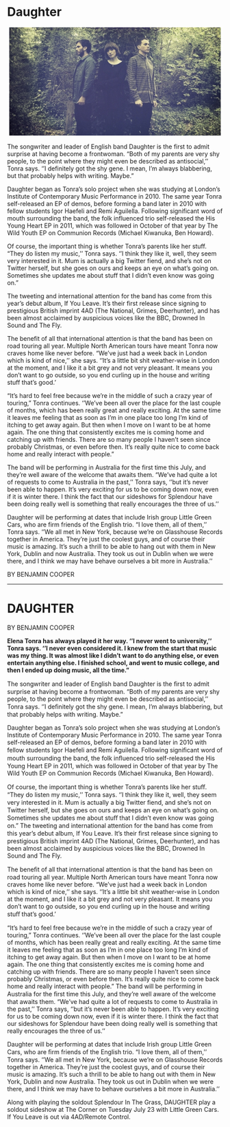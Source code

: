 # Daughter

<img src="/Images/Eliot Lee Hazel/daughteralbumphoto4copy.jpeg">

The songwriter and leader of English band Daughter is the first to admit surprise at having become a frontwoman. “Both of my parents are very shy people, to the point where they might even be described as antisocial,’’ Tonra says. ‘’I definitely got the shy gene. I mean, I’m always blabbering, but that probably helps with writing. Maybe.”


Daughter began as Tonra’s solo project when she was studying at London’s Institute of Contemporary Music Performance in 2010. The same year Tonra self-released an EP of demos, before forming a band later in 2010 with fellow students Igor Haefeli and Remi Aguilella. Following significant word of mouth surrounding the band, the folk influenced trio self-released the His Young Heart EP in 2011, which was followed in October of that year by The Wild Youth EP on Communion Records (Michael Kiwanuka, Ben Howard).

Of course, the important thing is whether Tonra’s parents like her stuff. “They do listen my music,’’ Tonra says. ‘’I think they like it, well, they seem very interested in it. Mum is actually a big Twitter fiend, and she’s not on Twitter herself, but she goes on ours and keeps an eye on what’s going on. Sometimes she updates me about stuff that I didn’t even know was going on.”

The tweeting and international attention for the band has come from this year’s debut album, If You Leave. It’s their first release since signing to prestigious British imprint 4AD (The National, Grimes, Deerhunter), and has been almost acclaimed by auspicious voices like the BBC, Drowned In Sound and The Fly.

The benefit of all that international attention is that the band has been on road touring all year. Multiple North American tours have meant Tonra now craves home like never before. “We’ve just had a week back in London which is kind of nice,’’ she says. ‘’It’s a little bit shit weather-wise in London at the moment, and I like it a bit grey and not very pleasant. It means you don’t want to go outside, so you end curling up in the house and writing stuff that’s good.’

“It’s hard to feel free because we’re in the middle of such a crazy year of touring,” Tonra continues. ‘’We’ve been all over the place for the last couple of months, which has been really great and really exciting. At the same time it leaves me feeling that as soon as I’m in one place too long I’m kind of itching to get away again. But then when I move on I want to be at home again. The one thing that consistently excites me is coming home and catching up with friends. There are so many people I haven’t seen since probably Christmas, or even before then. It’s really quite nice to come back home and really interact with people.”

The band will be performing in Australia for the first time this July, and they’re well aware of the welcome that awaits them. “We’ve had quite a lot of requests to come to Australia in the past,’’ Tonra says, ‘’but it’s never been able to happen. It’s very exciting for us to be coming down now, even if it is winter there. I think the fact that our sideshows for Splendour have been doing really well is something that really encourages the three of us.’’

Daughter will be performing at dates that include Irish group Little Green Cars, who are firm friends of the English trio. “I love them, all of them,’’ Tonra says. ‘’We all met in New York, because we’re on Glasshouse Records together in America. They’re just the coolest guys, and of course their music is amazing. It’s such a thrill to be able to hang out with them in New York, Dublin and now Australia. They took us out in Dublin when we were there, and I think we may have behave ourselves a bit more in Australia.’’

BY BENJAMIN COOPER

--- 

# DAUGHTER
BY BENJAMIN COOPER

**Elena Tonra has always played it her way. ‘’I never went to university,’’ Tonra says. ‘’I never even considered it. I knew from the start that music was my thing. It was almost like I didn’t want to do anything else, or even entertain anything else. I finished school, and went to music college, and then I ended up doing music, all the time.”**

The songwriter and leader of English band Daughter is the ﬁrst to admit surprise at having become a frontwoman. “Both of my parents are very shy people, to the point where they might even be described as antisocial,’’ Tonra says. ‘’I deﬁnitely got the shy gene. I mean, I’m always blabbering, but that probably helps with writing. Maybe.”

Daughter began as Tonra’s solo project when she was studying at London’s Institute of Contemporary Music Performance in 2010. The same year Tonra self-released an EP of demos, before forming a band later in 2010 with fellow students Igor Haefeli and Remi Aguilella. Following signiﬁcant word of mouth surrounding the band, the folk inﬂuenced trio self-released the His Young Heart EP in 2011, which was followed in October of that year by The Wild Youth EP on Communion Records (Michael Kiwanuka, Ben Howard).

Of course, the important thing is whether Tonra’s parents like her stuﬀ. “They do listen my music,’’ Tonra says. ‘’I think they like it, well, they seem very interested in it. Mum is actually a big Twitter ﬁend, and she’s not on Twitter herself, but she goes on ours and keeps an eye on what’s going on. Sometimes she updates me about stuﬀ that I didn’t even know was going on.” The tweeting and international attention for the band has come from this year’s debut album, If You Leave. It’s their ﬁrst release since signing to prestigious British imprint 4AD (The National, Grimes, Deerhunter), and has been almost acclaimed by auspicious voices like the BBC, Drowned In Sound and The Fly.

The beneﬁt of all that international attention is that the band has been on road touring all year. Multiple North American tours have meant Tonra now craves home like never before. “We’ve just had a week back in London which is kind of nice,’’ she says. ‘’It’s a little bit shit weather-wise in London at the moment, and I like it a bit grey and not very pleasant. It means you don’t want to go outside, so you end curling up in the house and writing stuﬀ that’s good.’

“It’s hard to feel free because we’re in the middle of such a crazy year of touring,” Tonra continues. ‘’We’ve been all over the place for the last couple of months, which has been really great and really exciting. At the same time it leaves me feeling that as soon as I’m in one place too long I’m kind of itching to get away again. But then when I move on I want to be at home again. The one thing that consistently excites me is coming home and catching up with friends. There are so many people I haven’t seen since probably Christmas, or even before then. It’s really quite nice to come back home and really interact with people.” The band will be performing in Australia for the ﬁrst time this July, and they’re well aware of the welcome that awaits them. “We’ve had quite a lot of requests to come to Australia in the past,’’ Tonra says, ‘’but it’s never been able to happen. It’s very exciting for us to be coming down now, even if it is winter there. I think the fact that our sideshows for Splendour have been doing really well is something that really encourages the three of us.’’

Daughter will be performing at dates that include Irish group Little Green Cars, who are ﬁrm friends of the English trio. “I love them, all of them,’’ Tonra says. ‘’We all met in New York, because we’re on Glasshouse Records together in America. They’re just the coolest guys, and of course their music is amazing. It’s such a thrill to be able to hang out with them in New York, Dublin and now Australia. They took us out in Dublin when we were there, and I think we may have to behave ourselves a bit more in Australia.’’

Along with playing the soldout Splendour In The Grass, DAUGHTER play a soldout sideshow at The Corner on Tuesday July 23 with Little Green Cars. If You Leave is out via 4AD/Remote Control.
